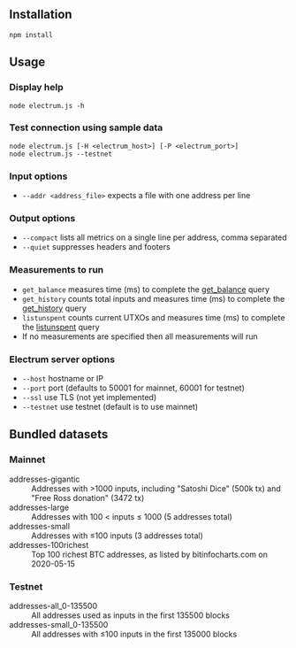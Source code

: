 ## Installation
```
npm install 
```

## Usage

### Display help

```
node electrum.js -h
```

### Test connection using sample data
```
node electrum.js [-H <electrum_host>] [-P <electrum_port>]
node electrum.js --testnet
```
### Input options
  - `--addr <address_file>` expects a file with one address per line

### Output options
  - `--compact` lists all metrics on a single line per address, comma separated
  - `--quiet` suppresses headers and footers

### Measurements to run
  - `get_balance` measures time (ms) to complete the [get_balance](https://electrumx.readthedocs.io/en/latest/protocol-methods.html#blockchain-scripthash-get-balance) query
  - `get_history` counts total inputs and measures time (ms) to complete the [get_history](https://electrumx.readthedocs.io/en/latest/protocol-methods.html#blockchain-scripthash-get-history) query
  - `listunspent` counts current UTXOs and measures time (ms) to complete the [listunspent](https://electrumx.readthedocs.io/en/latest/protocol-methods.html#blockchain-scripthash-listunspent) query
  - If no measurements are specified then all measurements will run

### Electrum server options
  - `--host` hostname or IP
  - `--port` port (defaults to 50001 for mainnet, 60001 for testnet)
  - `--ssl` use TLS (not yet implemented)
  - `--testnet` use testnet (default is to use mainnet)

## Bundled datasets

### Mainnet

<dl>
  <dt>addresses-gigantic</dt>
  <dd>Addresses with &gt;1000 inputs, including "Satoshi Dice" (500k tx) and "Free Ross donation" (3472 tx)</dd>
  <dt>addresses-large</dt>
  <dd>Addresses with 100 &lt; inputs &le; 1000 (5 addresses total)</dd>
  <dt>addresses-small</dt>
  <dd>Addresses with &le;100 inputs (3 addresses total)</dd>
  <dt>addresses-100richest</dt>
  <dd>Top 100 richest BTC addresses, as listed by bitinfocharts.com on 2020-05-15</dd>
</dl>

### Testnet

<dl>
  <dt>addresses-all_0-135500</dt>
  <dd>All addresses used as inputs in the first 135500 blocks</dd>
  <dt>addresses-small_0-135500</dt>
  <dd>All addresses with &le;100 inputs in the first 135000 blocks</dd>
</dl>
